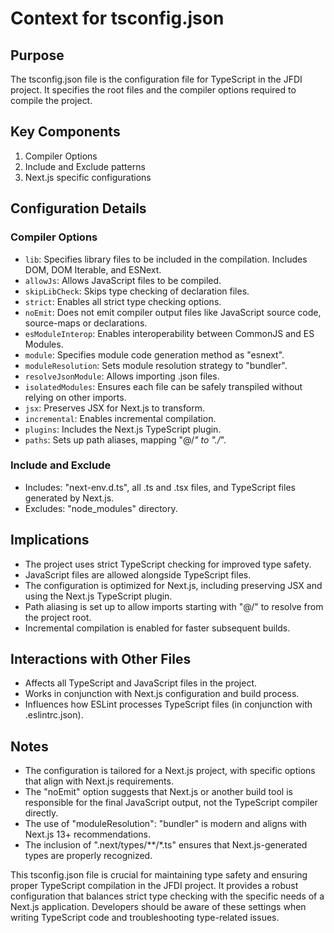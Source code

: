 # Context for tsconfig.json

## Purpose
The tsconfig.json file is the configuration file for TypeScript in the JFDI project. It specifies the root files and the compiler options required to compile the project.

## Key Components
1. Compiler Options
2. Include and Exclude patterns
3. Next.js specific configurations

## Configuration Details

### Compiler Options
- `lib`: Specifies library files to be included in the compilation. Includes DOM, DOM Iterable, and ESNext.
- `allowJs`: Allows JavaScript files to be compiled.
- `skipLibCheck`: Skips type checking of declaration files.
- `strict`: Enables all strict type checking options.
- `noEmit`: Does not emit compiler output files like JavaScript source code, source-maps or declarations.
- `esModuleInterop`: Enables interoperability between CommonJS and ES Modules.
- `module`: Specifies module code generation method as "esnext".
- `moduleResolution`: Sets module resolution strategy to "bundler".
- `resolveJsonModule`: Allows importing .json files.
- `isolatedModules`: Ensures each file can be safely transpiled without relying on other imports.
- `jsx`: Preserves JSX for Next.js to transform.
- `incremental`: Enables incremental compilation.
- `plugins`: Includes the Next.js TypeScript plugin.
- `paths`: Sets up path aliases, mapping "@/*" to "./*".

### Include and Exclude
- Includes: "next-env.d.ts", all .ts and .tsx files, and TypeScript files generated by Next.js.
- Excludes: "node_modules" directory.

## Implications
- The project uses strict TypeScript checking for improved type safety.
- JavaScript files are allowed alongside TypeScript files.
- The configuration is optimized for Next.js, including preserving JSX and using the Next.js TypeScript plugin.
- Path aliasing is set up to allow imports starting with "@/" to resolve from the project root.
- Incremental compilation is enabled for faster subsequent builds.

## Interactions with Other Files
- Affects all TypeScript and JavaScript files in the project.
- Works in conjunction with Next.js configuration and build process.
- Influences how ESLint processes TypeScript files (in conjunction with .eslintrc.json).

## Notes
- The configuration is tailored for a Next.js project, with specific options that align with Next.js requirements.
- The "noEmit" option suggests that Next.js or another build tool is responsible for the final JavaScript output, not the TypeScript compiler directly.
- The use of "moduleResolution": "bundler" is modern and aligns with Next.js 13+ recommendations.
- The inclusion of ".next/types/**/*.ts" ensures that Next.js-generated types are properly recognized.

This tsconfig.json file is crucial for maintaining type safety and ensuring proper TypeScript compilation in the JFDI project. It provides a robust configuration that balances strict type checking with the specific needs of a Next.js application. Developers should be aware of these settings when writing TypeScript code and troubleshooting type-related issues.